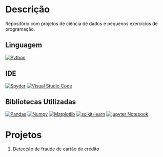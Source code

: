 # Descrição
Repositório com projetos de ciência de dados e pequenos exercícios de programação.

## Linguagem
[![Python](https://img.shields.io/badge/Python-3.11.1-blue)](https://www.python.org/)

## IDE
[![Spyder](https://img.shields.io/static/v1?label=Spyder&message=5.4.1&color=red)](https://www.spyder-ide.org/) [![Visual Studio Code](https://img.shields.io/static/v1?label=Visual%20Studio%20Code&message=1.75.1&color=blueviolet)](https://code.visualstudio.com/)

## Bibliotecas Utilizadas

[![Pandas](https://img.shields.io/badge/Pandas-1.4.3-blue)](https://pandas.pydata.org/)  [![Numpy](https://img.shields.io/badge/Numpy-1.19.5-9cf)](https://numpy.org/)  [![Matplotlib](https://img.shields.io/badge/Matplotlib-5.3.2-gem)](https://matplotlib.org/)  [![scikit-learn](https://img.shields.io/badge/Scikit_Learn-1.2.1-important)](https://scikit-learn.org/stable/index.html)  [![jupyter Notebook](https://img.shields.io/badge/Jupyter_Notebook-6.4.12-red)](https://jupyter.org/) 

# Projetos

1. Detecção de fraude de cartão de crédito